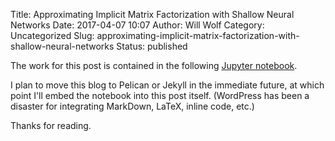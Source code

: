 Title: Approximating Implicit Matrix Factorization with Shallow Neural Networks
Date: 2017-04-07 10:07
Author: Will Wolf
Category: Uncategorized
Slug: approximating-implicit-matrix-factorization-with-shallow-neural-networks
Status: published

The work for this post is contained in the following [Jupyter notebook](http://nbviewer.jupyter.org/github/cavaunpeu/dotify/blob/master/notebooks/neural_implicit_mf.ipynb).

I plan to move this blog to Pelican or Jekyll in the immediate future, at which point I'll embed the notebook into this post itself. (WordPress has been a disaster for integrating MarkDown, LaTeX, inline code, etc.)

Thanks for reading.
